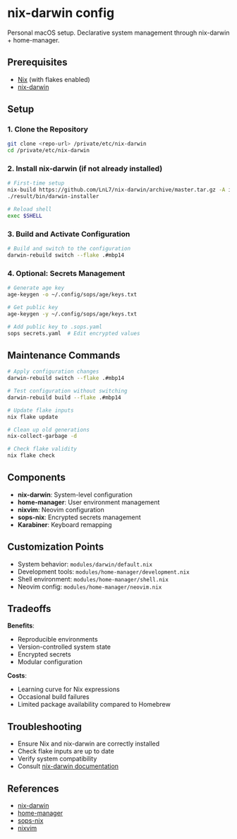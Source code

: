 # nix-darwin config

Personal macOS setup. Declarative system management through nix-darwin + home-manager.

## Prerequisites

- [Nix](https://nixos.org/download) (with flakes enabled)
- [nix-darwin](https://github.com/LnL7/nix-darwin)

## Setup

### 1. Clone the Repository

```bash
git clone <repo-url> /private/etc/nix-darwin
cd /private/etc/nix-darwin
```

### 2. Install nix-darwin (if not already installed)

```bash
# First-time setup
nix-build https://github.com/LnL7/nix-darwin/archive/master.tar.gz -A installer
./result/bin/darwin-installer

# Reload shell
exec $SHELL
```

### 3. Build and Activate Configuration

```bash
# Build and switch to the configuration
darwin-rebuild switch --flake .#mbp14
```

### 4. Optional: Secrets Management

```bash
# Generate age key
age-keygen -o ~/.config/sops/age/keys.txt

# Get public key
age-keygen -y ~/.config/sops/age/keys.txt

# Add public key to .sops.yaml
sops secrets.yaml  # Edit encrypted values
```

## Maintenance Commands

```bash
# Apply configuration changes
darwin-rebuild switch --flake .#mbp14

# Test configuration without switching
darwin-rebuild build --flake .#mbp14

# Update flake inputs
nix flake update

# Clean up old generations
nix-collect-garbage -d

# Check flake validity
nix flake check
```

## Components

- **nix-darwin**: System-level configuration
- **home-manager**: User environment management  
- **nixvim**: Neovim configuration
- **sops-nix**: Encrypted secrets management
- **Karabiner**: Keyboard remapping

## Customization Points

- System behavior: `modules/darwin/default.nix`
- Development tools: `modules/home-manager/development.nix`
- Shell environment: `modules/home-manager/shell.nix`
- Neovim config: `modules/home-manager/neovim.nix`

## Tradeoffs

**Benefits**:
- Reproducible environments
- Version-controlled system state
- Encrypted secrets
- Modular configuration

**Costs**:
- Learning curve for Nix expressions
- Occasional build failures
- Limited package availability compared to Homebrew

## Troubleshooting

- Ensure Nix and nix-darwin are correctly installed
- Check flake inputs are up to date
- Verify system compatibility
- Consult [nix-darwin documentation](https://github.com/LnL7/nix-darwin)

## References

- [nix-darwin](https://github.com/LnL7/nix-darwin)
- [home-manager](https://github.com/nix-community/home-manager)
- [sops-nix](https://github.com/Mic92/sops-nix)
- [nixvim](https://github.com/nix-community/nixvim)